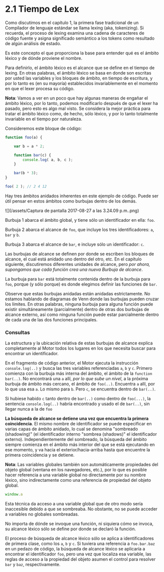 # 2.1 Tiempo de Lex

Como discutimos en el capítulo 1, la primera fase tradicional de un Compilador de lenguaje estándar se llama lexing \(aka, tokenizing\). Si recuerda, el proceso de lexing examina una cadena de caracteres de código fuente y asigna significado semántico a los tokens como resultado de algún análisis de estado.

Es este concepto el que proporciona la base para entender qué es el ámbito léxico y de dónde proviene el nombre.

Para definirlo, el ámbito léxico es el alcance que se define en el tiempo de lexing. En otras palabras, el ámbito léxico se basa en donde son escritas por usted las variables y los bloques de ámbito, en tiempo de escritura, y por lo tanto es \(en su mayoría\) establecidos invariablemente en el momento en que el lexer procesa su código.

**Nota**: Vamos a ver en un poco que hay algunas maneras de engañar el ámbito léxico, por lo tanto, podemos modificarlo después de que el lexer ha pasado, pero esto es algo mal visto. Se considera la mejor práctica para tratar el ámbito léxico como, de hecho, sólo léxico, y por lo tanto totalmente invariable en el tiempo por naturaleza.

Consideremos este bloque de código:

```js
function foo(a) {

	var b = a * 2;

	function bar(c) {
		console.log( a, b, c );
	}

	bar(b * 3);
}

foo( 2 ); // 2 4 12
```

Hay tres ámbitos anidados inherentes en este ejemplo de código. Puede ser útil pensar en estos ámbitos como burbujas dentro de los demás.

![](/assets/Captura de pantalla 2017-08-27 a las 3.24.09 p.m..png)

Burbuja 1 abarca el ámbito global, y tiene sólo un identificador en ella: `foo`.

Burbuja 2 abarca el alcance de `foo`, que incluye los tres identificadores: `a`, `bar` y `b`.

Burbuja 3 abarca el alcance de `bar`, e incluye sólo un identificador: `c`.

Las burbujas de alcance se definen por donde se escriben los bloques de alcance, el cual está anidado uno dentro del otro, etc. En el capítulo siguiente, discutiremos diferentes unidades de alcance, pero _por ahora, supongamos que cada función crea una nueva Burbuja de alcance_.

La burbuja para `bar` está totalmente contenida dentro de la burbuja para `foo`, porque \(y sólo porque\) es donde elegimos definir las funciones de `bar`.

Observe que estas burbujas anidadas están anidadas estrictamente. No estamos hablando de diagramas de Venn donde las burbujas pueden cruzar los límites. En otras palabras, ninguna burbuja para alguna función puede existir simultáneamente \(parcialmente\) dentro de otras dos burbujas de alcance externo, así como ninguna función puede estar parcialmente dentro de cada una de las dos funciones principales.

### Consultas

La estructura y la ubicación relativa de estas burbujas de alcance explica completamente al Motor todos los lugares en los que necesita buscar para encontrar un identificador.

En el fragmento de código anterior, el Motor ejecuta la instrucción `console.log(..)` y busca las tres variables referenciadas `a`, `b` y `c`. Primero comienza con la burbuja más interna del ámbito, el ámbito de la `function bar(..)`. No encontrará una `a` allí, _por lo que sube un nivel_, a la próxima burbuja de ámbito más cercano, el ámbito de `foo(..)`. Encuentra `a` allí, por lo que usa esa `a`. Lo mismo para `b`. Pero `c`, se encuentra dentro de `bar(..)`.

Si hubiese habido `c` tanto dentro de `bar(..)` como dentro de `foo(...)`, la sentencia `console.log(..)` habría encontrado y usado el de `bar(..)`, sin llegar nunca a la de `foo`

**La búsqueda de alcance se detiene una vez que encuentra la primera coincidencia**. El mismo nombre de identificador se puede especificar en varias capas de ámbito anidado, lo cual se denomina "sombreado \(shadowing\)" \(el identificador interno "sombrea \(shadows\)" el identificador externo\). Independientemente del sombreado, la búsqueda del ámbito siempre comienza en el ámbito más interior del que se está ejecutando en ese momento, y va hacia el exterior/hacia-arriba hasta que encuentre la primera coincidencia y se detiene.

**Nota**: Las variables globales también son automáticamente propiedades del objeto global \(ventana en los navegadores, etc.\), por lo que es posible hacer referencia a una variable global no directamente por su nombre léxico, sino indirectamente como una referencia de propiedad del objeto global.

```js
window.a
```

Esta técnica da acceso a una variable global que de otro modo sería inaccesible debido a que se sombreaba. No obstante, no se puede acceder a variables no globales sombreadas.

No importa de dónde se invoque una función, ni siquiera cómo se invoca, su alcance léxico sólo se define por donde se declaró la función.

El proceso de búsqueda de alcance léxico sólo se aplica a identificadores de primera clase, como los `a`, `b` y `c`. Si tuviera una referencia a `foo.bar.baz` en un pedazo de código, la búsqueda de alcance léxico se aplicaría a encontrar el identificador `foo`, pero una vez que localiza esa variable, las reglas de acceso a la propiedad del objeto asumen el control para resolver `bar` y `baz`, respectivamente.







